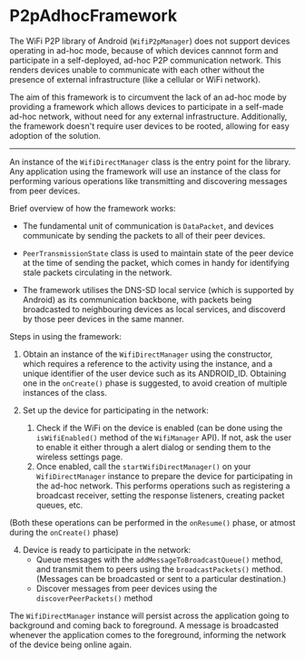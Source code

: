 # P2pAdhocFramework

The WiFi P2P library of Android (`WifiP2pManager`) does not support devices operating in ad-hoc mode, because of which devices cannnot form and participate in a self-deployed, ad-hoc P2P communication network. This renders devices unable to communicate with each other without the presence of external infrastructure (like a cellular or WiFi network).

The aim of this framework is to circumvent the lack of an ad-hoc mode by providing a framework which allows devices to participate in a self-made ad-hoc network, without need for any external infrastructure. Additionally, the framework doesn't require user devices to be rooted, allowing for easy adoption of the solution.

---

An instance of the `WifiDirectManager` class is the entry point for the library. Any application using the framework will use an instance of the class for performing various operations like transmitting and discovering messages from peer devices.

Brief overview of how the framework works:
* The fundamental unit of communication is `DataPacket`, and devices communicate by sending the packets to all of their peer devices.

* `PeerTransmissionState` class is used to maintain state of the peer device at the time of sending the packet, which comes in handy for identifying stale packets circulating in the network.

* The framework utilises the DNS-SD local service (which is supported by Android) as its communication backbone, with packets being broadcasted to neighbouring devices as local services, and discoverd by those peer devices in the same manner.

Steps in using the framework:
1. Obtain an instance of the `WifiDirectManager` using the constructor, which requires a reference to the activity using the instance, and a unique identifier of the user device such as its ANDROID_ID. Obtaining one in the `onCreate()` phase is suggested, to avoid creation of multiple instances of the class.

2. Set up the device for participating in the network:
    1. Check if the WiFi on the device is enabled (can be done using the `isWifiEnabled()` method of the `WifiManager` API). If not, ask the user to enable it either through a alert dialog or sending them to the wireless settings page.
    2. Once enabled, call the `startWifiDirectManager()` on your `WifiDirectManager` instance to prepare the device for participating in the ad-hoc network. This performs operations such as registering a broadcast receiver, setting the response listeners, creating packet queues, etc.

(Both these operations can be performed in the `onResume()` phase, or atmost during the `onCreate()` phase)

4. Device is ready to participate in the network:
    * Queue messages with the `addMessageToBroadcastQueue()` method, and transmit them to peers using the `broadcastPackets()` method. (Messages can be broadcasted or sent to a particular destination.)
    * Discover messages from peer devices using the `discoverPeerPackets()` method

The `WifiDirectManager` instance will persist across the application going to background and coming back to foreground. A message is broadcasted whenever the application comes to the foreground, informing the network of the device being online again.














